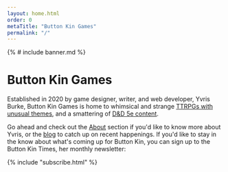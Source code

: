 ```yaml
---
layout: home.html
order: 0
metaTitle: "Button Kin Games"
permalink: "/"
---
```


{% # include banner.md %}

# Button Kin Games

Established in 2020 by game designer, writer, and web developer, Yvris Burke, Button Kin Games is home to whimsical and strange <a href="/games/">TTRPGs with unusual themes</a>, and a smattering of <a href="/adventures/">D&D 5e content</a>.

Go ahead and check out the <a href="/about/">About</a> section if you'd like to know more about Yvris, or the <a href="/newsletter/">blog</a> to catch up on recent happenings. If you'd like to stay in the know about what's coming up for Button Kin, you can sign up to the Button Kin Times, her monthly newsletter:

{% include "subscribe.html" %}
